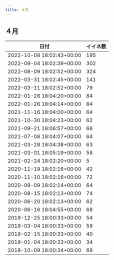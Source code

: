 ```yaml
---
title: ４月
---
```

## ４月

|日付|イイネ数|
|-|-|
|2022-10-08 18:02:43+00:00|195|
|2022-09-04 18:02:39+00:00|302|
|2022-08-09 18:02:52+00:00|324|
|2022-03-31 18:02:45+00:00|141|
|2022-03-11 18:02:52+00:00|79|
|2022-01-28 18:04:20+00:00|84|
|2022-01-26 18:04:14+00:00|84|
|2021-11-16 18:04:00+00:00|64|
|2021-10-30 18:04:23+00:00|62|
|2021-09-21 18:06:57+00:00|66|
|2021-07-08 18:04:07+00:00|64|
|2021-03-28 18:04:38+00:00|63|
|2021-03-01 18:05:19+00:00|58|
|2021-02-24 18:02:20+00:00|5|
|2020-11-19 18:02:16+00:00|42|
|2020-11-10 18:02:16+00:00|72|
|2020-09-09 18:02:14+00:00|64|
|2020-08-15 18:02:13+00:00|74|
|2020-06-20 18:02:13+00:00|62|
|2020-06-16 18:04:55+00:00|68|
|2019-12-25 18:00:33+00:00|54|
|2019-03-04 18:00:33+00:00|59|
|2019-02-15 18:00:33+00:00|40|
|2019-01-04 18:00:33+00:00|34|
|2018-10-09 18:00:34+00:00|69|
